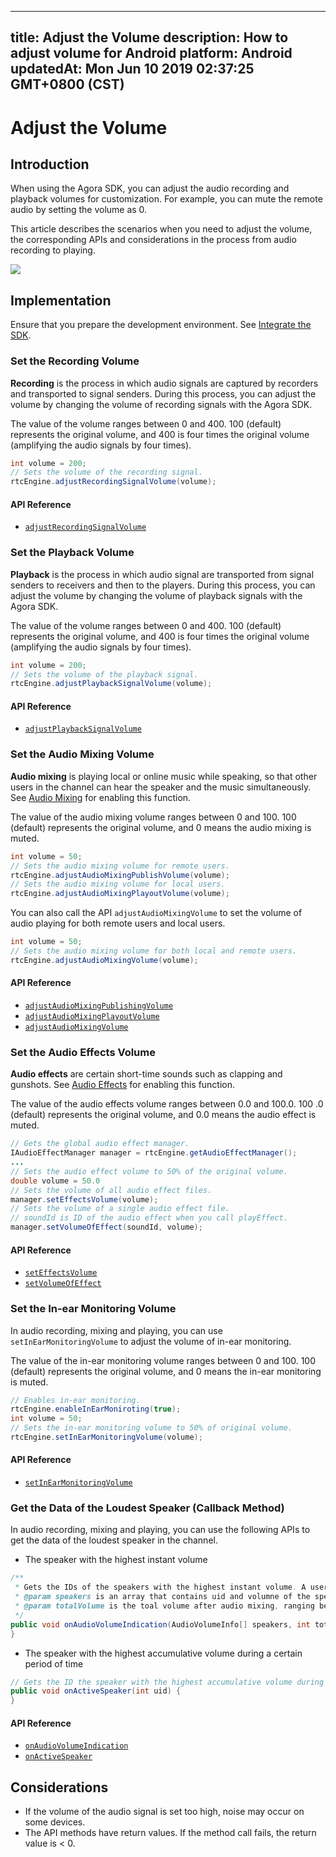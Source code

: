 
---
title: Adjust the Volume
description: How to adjust volume for Android
platform: Android
updatedAt: Mon Jun 10 2019 02:37:25 GMT+0800 (CST)
---
# Adjust the Volume
## Introduction

When using the Agora SDK, you can adjust the audio recording and playback volumes for customization. For example, you can mute the remote audio by setting the volume as 0.

This article describes the scenarios when you need to adjust the volume, the corresponding APIs and considerations in the process from audio recording to playing. 

![](https://web-cdn.agora.io/docs-files/1548729539637)

## Implementation
Ensure that you prepare the development environment. See [Integrate the SDK](../../en/Audio%20Broadcast/android_audio.md).

### Set the Recording Volume

**Recording** is the process in which audio signals are captured by recorders and transported to signal senders. During this process, you can adjust the volume by changing the volume of recording signals with the Agora SDK.

The value of the volume ranges between 0 and 400. 100 (default) represents the original volume, and 400 is four times the original volume (amplifying the audio signals by four times).

```java
int volume = 200;
// Sets the volume of the recording signal.
rtcEngine.adjustRecordingSignalVolume(volume);
```

#### API Reference

- [`adjustRecordingSignalVolume`](https://docs.agora.io/en/Audio%20Broadcast/API%20Reference/java/classio_1_1agora_1_1rtc_1_1_rtc_engine.html#af3747f72256eb683feadbca2b742bd05)

### Set the Playback Volume

**Playback** is the process in which audio signal are transported from signal senders to receivers and then to the players. During this process, you can adjust the volume by changing the volume of playback signals with the Agora SDK. 

The value of the volume ranges between 0 and 400. 100 (default) represents the original volume, and 400 is four times the original volume (amplifying the audio signals by four times).

```java
int volume = 200;
// Sets the volume of the playback signal.
rtcEngine.adjustPlaybackSignalVolume(volume);
```

#### API Reference

- [`adjustPlaybackSignalVolume`](https://docs.agora.io/en/Audio%20Broadcast/API%20Reference/java/classio_1_1agora_1_1rtc_1_1_rtc_engine.html#af7d7f10fc96db2febb9c2590891d071b)

### Set the Audio Mixing Volume

**Audio mixing** is playing local or online music while speaking, so that other users in the channel can hear the speaker and the music simultaneously. See [Audio Mixing](../../en/Audio%20Broadcast/effect_mixing_android_audio.md) for enabling this function.

The value of the audio mixing volume ranges between 0 and 100. 100 (default) represents the original volume, and 0 means the audio mixing is muted.

```java
int volume = 50;
// Sets the audio mixing volume for remote users.
rtcEngine.adjustAudioMixingPublishVolume(volume);
// Sets the audio mixing volume for local users.
rtcEngine.adjustAudioMixingPlayoutVolume(volume);
```

You can also call the API `adjustAudioMixingVolume` to set the volume of audio playing for both remote users and local users.

```java
int volume = 50;
// Sets the audio mixing volume for both local and remote users.
rtcEngine.adjustAudioMixingVolume(volume);
```

#### API Reference

- [`adjustAudioMixingPublishingVolume`](https://docs.agora.io/en/Audio%20Broadcast/API%20Reference/java/classio_1_1agora_1_1rtc_1_1_rtc_engine.html#a16c4dc66d9c43eef9bee7afc86762c00)
- [`adjustAudioMixingPlayoutVolume`](https://docs.agora.io/en/Audio%20Broadcast/API%20Reference/java/classio_1_1agora_1_1rtc_1_1_rtc_engine.html#a0308c6bc82af433ae8340e0b3cd228c9)
- [`adjustAudioMixingVolume`](https://docs.agora.io/en/Audio%20Broadcast/API%20Reference/java/classio_1_1agora_1_1rtc_1_1_rtc_engine.html#a13c5737248d5a5abf6e8eb3130aba65a)

### Set the Audio Effects Volume

**Audio effects** are certain short-time sounds such as clapping and gunshots. See [Audio Effects](../../en/Audio%20Broadcast/effect_mixing_android_audio.md) for enabling this function.

The value of the audio effects volume ranges between 0.0 and 100.0. 100 .0 (default) represents the original volume, and 0.0 means the audio effect is muted.

```java
// Gets the global audio effect manager.
IAudioEffectManager manager = rtcEngine.getAudioEffectManager();
...
// Sets the audio effect volume to 50% of the original volume.
double volume = 50.0
// Sets the volume of all audio effect files.
manager.setEffectsVolume(volume);
// Sets the volume of a single audio effect file.
// soundId is ID of the audio effect when you call playEffect.
manager.setVolumeOfEffect(soundId, volume);
```

#### API Reference

- [`setEffectsVolume`](https://docs.agora.io/en/Audio%20Broadcast/API%20Reference/java/interfaceio_1_1agora_1_1rtc_1_1_i_audio_effect_manager.html#ab758558563b3dd70771e5d44ba1a96f3)
- [`setVolumeOfEffect`](https://docs.agora.io/en/Audio%20Broadcast/API%20Reference/java/interfaceio_1_1agora_1_1rtc_1_1_i_audio_effect_manager.html#afcd8cd6d733703c0ba153b8e1ac81ec0)

### Set the In-ear Monitoring Volume

In audio recording, mixing and playing, you can use `setInEarMonitoringVolume` to adjust the volume of in-ear monitoring.

The value of the in-ear monitoring volume ranges between 0 and 100. 100 (default) represents the original volume, and 0 means the in-ear monitoring is muted.

```java
// Enables in-ear monitoring.
rtcEngine.enableInEarMoniroting(true);
int volume = 50;
// Sets the in-ear monitoring volume to 50% of original volume.
rtcEngine.setInEarMonitoringVolume(volume);
```

#### API Reference

- [`setInEarMonitoringVolume`](https://docs.agora.io/en/Audio%20Broadcast/API%20Reference/java/classio_1_1agora_1_1rtc_1_1_rtc_engine.html#af71afdf140660b10c4fb0c40029c432d)

### Get the Data of the Loudest Speaker (Callback Method)

In audio recording, mixing and playing, you can use the following APIs to get the data of the loudest speaker in the channel.

- The speaker with the highest instant volume

```java
/**
 * Gets the IDs of the speakers with the highest instant volume. A user ID of 0 indicates it is the local user.
 * @param speakers is an array that contains uid and volumne of the speaker, volume ranging between 0 and 255.
 * @param totalVolume is the toal volume after audio mixing, ranging between 0 to 255.
 */
public void onAudioVolumeIndication(AudioVolumeInfo[] speakers, int totalVolume) {
}
```

- The speaker with the highest accumulative volume during a certain period of time
	
```java
// Gets the ID the speaker with the highest accumulative volume during a certain period. A user ID of 0 indicates it is the local user.
public void onActiveSpeaker(int uid) {
}
```

#### API Reference
- [`onAudioVolumeIndication`](https://docs.agora.io/en/Audio%20Broadcast/API%20Reference/java/classio_1_1agora_1_1rtc_1_1_i_rtc_engine_event_handler.html#a4d37f2b4d569fa787bb8c0e3ae8cd424)
- [`onActiveSpeaker`](https://docs.agora.io/en/Audio%20Broadcast/API%20Reference/java/classio_1_1agora_1_1rtc_1_1_i_rtc_engine_event_handler.html#a895e965178d808f9d33b387ab3e50300)

## Considerations

- If the volume of the audio signal is set too high, noise may occur on some devices.
- The API methods have return values. If the method call fails, the return value is < 0.

